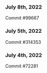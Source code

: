 ### July 8th, 2022

Commit #99667

### July 5th, 2022

Commit #314353


### July 4th, 2022

Commit #72281
